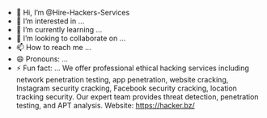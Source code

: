 - 👋 Hi, I’m @Hire-Hackers-Services
- 👀 I’m interested in ...
- 🌱 I’m currently learning ...
- 💞️ I’m looking to collaborate on ...
- 📫 How to reach me ...
- 😄 Pronouns: ...
- ⚡ Fun fact: ...
We offer professional ethical hacking services including network penetration testing, app penetration, website cracking, Instagram security cracking, Facebook security cracking, location tracking security. Our expert team provides threat detection, penetration testing, and APT analysis.
Website: https://hacker.bz/
<!---
Hire-Hackers-Services/Hire-Hackers-Services is a ✨ special ✨ repository because its `README.md` (this file) appears on your GitHub profile.
You can click the Preview link to take a look at your changes.
--->
